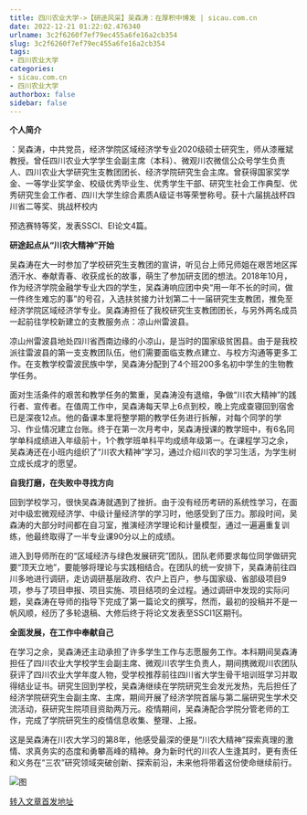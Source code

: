 ```yaml
---
title: 四川农业大学->【研途风采】吴森涛：在厚积中博发 | sicau.com.cn
date: 2022-12-21 01:22:02.476340
urlname: 3c2f6260f7ef79ec455a6fe16a2cb354
slug: 3c2f6260f7ef79ec455a6fe16a2cb354
tags: 
- 四川农业大学
categories:
- sicau.com.cn
- 四川农业大学
authorbox: false
sidebar: false
---
```

**个人简介**

：吴森涛，中共党员，经济学院区域经济学专业2020级硕士研究生，师从漆雁斌教授。曾任四川农业大学学生会副主席（本科）、微观川农微信公众号学生负责人、四川农业大学研究生支教团团长、经济学院研究生会主席。曾获得国家奖学金、一等学业奖学金、校级优秀毕业生、优秀学生干部、研究生社会工作典型、优秀研究生会工作者、四川大学生综合素质A级证书等荣誉称号。获十六届挑战杯四川省二等奖、挑战杯校内
<!--more-->
预选赛特等奖，发表SSCI、EI论文4篇。

**研途起点从“川农大精神”开始**

吴森涛在大一时参加了学校研究生支教团的宣讲，听见台上师兄师姐在艰苦地区挥洒汗水、奉献青春、收获成长的故事，萌生了参加研支团的想法。2018年10月，作为经济学院金融学专业大四的学生，吴森涛响应团中央“用一年不长的时间，做一件终生难忘的事”的号召，入选扶贫接力计划第二十一届研究生支教团，推免至经济学院区域经济学专业。吴森涛担任了我校研究生支教团团长，与另外两名成员一起前往学校新建立的支教服务点：凉山州雷波县。

凉山州雷波县地处四川省西南边缘的小凉山，是当时的国家级贫困县。由于是我校派往雷波县的第一支支教团队伍，他们需要面临支教点建立、与校方沟通等更多工作。在支教学校雷波民族中学，吴森涛分配到了4个班200多名初中学生的生物教学任务。

面对生活条件的艰苦和教学任务的繁重，吴森涛没有退缩，争做“川农大精神”的践行者、宣传者。在值周工作中，吴森涛每天早上6点到校，晚上完成查寝回到宿舍已是深夜12点。他的备课本里将整学期的教学任务进行拆解，对每个同学的学习、作业情况建立台账。终于在第一次月考中，吴森涛授课的教学班中，有6名同学单科成绩进入年级前十，1个教学班单科平均成绩年级第一。在课程学习之余，吴森涛还在小班内组织了“川农大精神”学习，通过介绍川农的学习生活，为学生树立成长成才的愿望。

**自我打磨，在失败中寻找方向**

回到学校学习，很快吴森涛就遇到了挫折。由于没有经历考研的系统性学习，在面对中级宏微观经济学、中级计量经济学的学习时，他感受到了压力。那段时间，吴森涛的大部分时间都在自习室，推演经济学理论和计量模型，通过一遍遍重复训练，他最终取得了一半专业课90分以上的成绩。

进入到导师所在的“区域经济与绿色发展研究”团队，团队老师要求每位同学做研究要“顶天立地”，要能够将理论与实践相结合。在团队的统一安排下，吴森涛前往四川多地进行调研，走访调研基层政府、农户上百户，参与国家级、省部级项目9项，参与了项目申报、项目实施、项目结项的全过程。通过调研中发现的实际问题，吴森涛在导师的指导下完成了第一篇论文的撰写，然而，最初的投稿并不是一帆风顺，经历了多轮退稿、大修后终于将论文发表至SSCI1区期刊。

**全面发展，在工作中奉献自己**

在学习之余，吴森涛还主动承担了许多学生工作与志愿服务工作。本科期间吴森涛担任了四川农业大学校学生会副主席、微观川农学生负责人，期间携微观川农团队获评了四川农业大学年度人物，受学校推荐前往四川省大学生骨干培训班学习并取得结业证书。研究生回到学校，吴森涛继续在学院研究生会发光发热，先后担任了经济学院研究生会副主席、主席，期间开展了经济学院首届与第二届研究生学术交流活动，获研究生院项目资助两万元。疫情期间，吴森涛配合学院分管老师的工作，完成了学院研究生的疫情信息收集、整理、上报。

这是吴森涛在川农大学习的第8年，他感受最深的便是“川农大精神”探索真理的激情、求真务实的态度和勇攀高峰的精神。身为新时代的川农人生逢其时，更有责任和义务在“三农”研究领域突破创新、探索前沿，未来他将带着这份使命继续前行。

![图](https://news.sicau.edu.cn/__local/6/9B/C3/7D834EF00A2F83C635227E513C5_7589302D_41DF1.jpg)

[转入文章首发地址](https://news.sicau.edu.cn/info/1078/70681.htm)